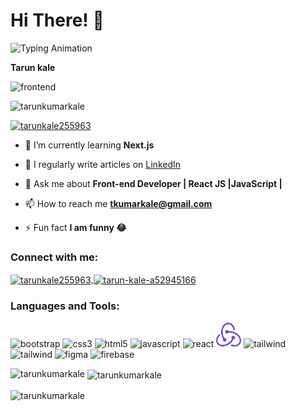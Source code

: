 
# Hi There! 👋

![Typing Animation](https://path_to_your_gif_file.gif)

**Tarun kale**



<img align="'right" alt="frontend" width="400" src="https://camo.githubusercontent.com/c1dcb74cc1c1835b1d716f5051499a2814c683c806b15f04b0eba492863703e9/68747470733a2f2f63646e2e6472696262626c652e636f6d2f75736572732f3733303730332f73637265656e73686f74732f363538313234332f6176656e746f2e676966">

<p align="left"> <img src="https://komarev.com/ghpvc/?username=tarunkumarkale&label=Profile%20views&color=0e75b6&style=flat" alt="tarunkumarkale" /> </p>

<p align="left"> <a href="https://twitter.com/tarunkale255963" target="_blank"><img src="https://img.shields.io/twitter/follow/tarunkale255963?logo=twitter&style=for-the-badge" alt="tarunkale255963" /></a> </p>

- 🌱 I’m currently learning **Next.js**

- 📝 I regularly write articles on [LinkedIn](https://www.linkedin.com/in/tarun-kale-a52945166)

- 💬 Ask me about **Front-end Developer | React JS |JavaScript |**

- 📫 How to reach me **tkumarkale@gmail.com**

- ⚡ Fun fact **I am funny 😂**

<h3 align="left">Connect with me:</h3>
<p align="left">
  <a href="https://twitter.com/tarunkale255963" target="_blank">
    <img align="center" src="https://img.icons8.com/fluent/48/000000/twitter.png" alt="tarunkale255963" height="40" width="40" />
  </a>
  <a href="https://linkedin.com/in/tarun-kale-a52945166" target="_blank">
    <img align="center" src="https://img.icons8.com/fluent/48/000000/linkedin.png" alt="tarun-kale-a52945166" height="40" width="40" />
  </a>
</p>

<h3 align="left">Languages and Tools:</h3>
<p align="left">
  <img src="https://img.icons8.com/color/48/000000/bootstrap.png" alt="bootstrap" width="40" height="40" />
  <img src="https://img.icons8.com/color/48/000000/css3.png" alt="css3" width="40" height="40" />
  <img src="https://img.icons8.com/color/48/000000/html-5.png" alt="html5" width="40" height="40" />
  <img src="https://img.icons8.com/color/48/000000/javascript.png" alt="javascript" width="40" height="40" />
  <img src="https://img.icons8.com/color/48/000000/react-native.png" alt="react" width="40" height="40" />
  <img src="https://raw.githubusercontent.com/devicons/devicon/master/icons/redux/redux-original.svg" alt="redux" width="40" height="40"/>
  <img src="https://www.vectorlogo.zone/logos/tailwindcss/tailwindcss-icon.svg" alt="tailwind" width="40" height="40"/>
    <img src="https://upload.wikimedia.org/wikipedia/commons/f/f1/Vitejs-logo.svg" alt="tailwind" width="40" height="40"/>
     
<img src="https://www.vectorlogo.zone/logos/figma/figma-icon.svg" alt="figma" width="40" height="40"/>
  <img src="https://www.vectorlogo.zone/logos/firebase/firebase-icon.svg" alt="firebase" width="40" height="40"/>

</p>

<p><img align="left" src="https://github-readme-stats.vercel.app/api/top-langs?username=tarunkumarkale&show_icons=true&locale=en&layout=compact" alt="tarunkumarkale" /></p>

<p>&nbsp;<img align="center" src="https://github-readme-stats.vercel.app/api?username=tarunkumarkale&show_icons=true&locale=en" alt="tarunkumarkale" /></p>

<p><img align="center" src="https://github-readme-streak-stats.herokuapp.com/?user=tarunkumarkale&" alt="tarunkumarkale" /></p>
